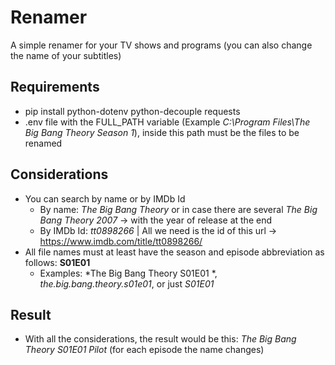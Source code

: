 # Renamer
A simple renamer for your TV shows and programs (you can also change the name of your subtitles)

## Requirements
- pip install python-dotenv python-decouple requests
- .env file with the FULL_PATH variable (Example *C:\Program Files\The Big Bang Theory Season 1*), inside this path must be the files to be renamed

## Considerations
- You can search by name or by IMDb Id
  - By name: *The Big Bang Theory* or in case there are several *The Big Bang Theory 2007* -> with the year of release at the end
  - By IMDb Id: *tt0898266*  | All we need is the id of this url  ->  https://www.imdb.com/title/tt0898266/  
- All file names must at least have the season and episode abbreviation as follows: **S01E01**
  - Examples:  *The Big Bang Theory S01E01 *, *the.big.bang.theory.s01e01*, or just *S01E01*

## Result
- With all the considerations, the result would be this: *The Big Bang Theory S01E01 Pilot* (for each episode the name changes) 

